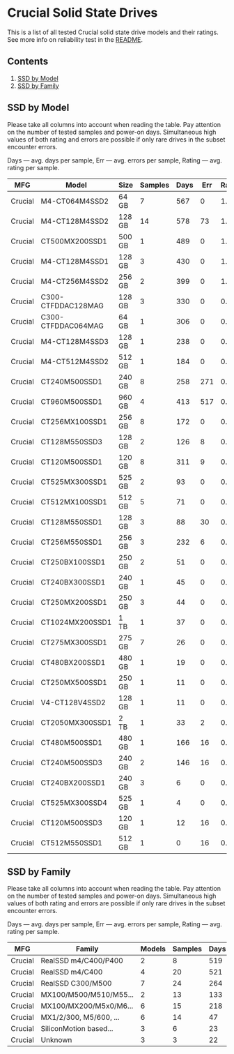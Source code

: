 Crucial Solid State Drives
==========================

This is a list of all tested Crucial solid state drive models and their ratings. See
more info on reliability test in the [README](https://github.com/linuxhw/SMART).

Contents
--------

1. [ SSD by Model  ](#ssd-by-model)
2. [ SSD by Family ](#ssd-by-family)

SSD by Model
------------

Please take all columns into account when reading the table. Pay attention on the
number of tested samples and power-on days. Simultaneous high values of both rating
and errors are possible if only rare drives in the subset encounter errors.

Days   — avg. days per sample,
Err    — avg. errors per sample,
Rating — avg. rating per sample.

| MFG       | Model              | Size   | Samples | Days  | Err   | Rating |
|-----------|--------------------|--------|---------|-------|-------|--------|
| Crucial   | M4-CT064M4SSD2     | 64 GB  | 7       | 567   | 0     | 1.55   |
| Crucial   | M4-CT128M4SSD2     | 128 GB | 14      | 578   | 73    | 1.52   |
| Crucial   | CT500MX200SSD1     | 500 GB | 1       | 489   | 0     | 1.34   |
| Crucial   | M4-CT128M4SSD1     | 128 GB | 3       | 430   | 0     | 1.18   |
| Crucial   | M4-CT256M4SSD2     | 256 GB | 2       | 399   | 0     | 1.09   |
| Crucial   | C300-CTFDDAC128MAG | 128 GB | 3       | 330   | 0     | 0.91   |
| Crucial   | C300-CTFDDAC064MAG | 64 GB  | 1       | 306   | 0     | 0.84   |
| Crucial   | M4-CT128M4SSD3     | 128 GB | 1       | 238   | 0     | 0.65   |
| Crucial   | M4-CT512M4SSD2     | 512 GB | 1       | 184   | 0     | 0.51   |
| Crucial   | CT240M500SSD1      | 240 GB | 8       | 258   | 271   | 0.50   |
| Crucial   | CT960M500SSD1      | 960 GB | 4       | 413   | 517   | 0.49   |
| Crucial   | CT256MX100SSD1     | 256 GB | 8       | 172   | 0     | 0.47   |
| Crucial   | CT128M550SSD3      | 128 GB | 2       | 126   | 8     | 0.27   |
| Crucial   | CT120M500SSD1      | 120 GB | 8       | 311   | 9     | 0.26   |
| Crucial   | CT525MX300SSD1     | 525 GB | 2       | 93    | 0     | 0.26   |
| Crucial   | CT512MX100SSD1     | 512 GB | 5       | 71    | 0     | 0.20   |
| Crucial   | CT128M550SSD1      | 128 GB | 3       | 88    | 30    | 0.17   |
| Crucial   | CT256M550SSD1      | 256 GB | 3       | 232   | 6     | 0.15   |
| Crucial   | CT250BX100SSD1     | 250 GB | 2       | 51    | 0     | 0.14   |
| Crucial   | CT240BX300SSD1     | 240 GB | 1       | 45    | 0     | 0.12   |
| Crucial   | CT250MX200SSD1     | 250 GB | 3       | 44    | 0     | 0.12   |
| Crucial   | CT1024MX200SSD1    | 1 TB   | 1       | 37    | 0     | 0.10   |
| Crucial   | CT275MX300SSD1     | 275 GB | 7       | 26    | 0     | 0.07   |
| Crucial   | CT480BX200SSD1     | 480 GB | 1       | 19    | 0     | 0.05   |
| Crucial   | CT250MX500SSD1     | 250 GB | 1       | 11    | 0     | 0.03   |
| Crucial   | V4-CT128V4SSD2     | 128 GB | 1       | 11    | 0     | 0.03   |
| Crucial   | CT2050MX300SSD1    | 2 TB   | 1       | 33    | 2     | 0.03   |
| Crucial   | CT480M500SSD1      | 480 GB | 1       | 166   | 16    | 0.03   |
| Crucial   | CT240M500SSD3      | 240 GB | 2       | 146   | 16    | 0.02   |
| Crucial   | CT240BX200SSD1     | 240 GB | 3       | 6     | 0     | 0.02   |
| Crucial   | CT525MX300SSD4     | 525 GB | 1       | 4     | 0     | 0.01   |
| Crucial   | CT120M500SSD3      | 120 GB | 1       | 12    | 16    | 0.00   |
| Crucial   | CT512M550SSD1      | 512 GB | 1       | 0     | 16    | 0.00   |

SSD by Family
-------------

Please take all columns into account when reading the table. Pay attention on the
number of tested samples and power-on days. Simultaneous high values of both rating
and errors are possible if only rare drives in the subset encounter errors.

Days   — avg. days per sample,
Err    — avg. errors per sample,
Rating — avg. rating per sample.

| MFG       | Family                 | Models | Samples | Days  | Err   | Rating |
|-----------|------------------------|--------|---------|-------|-------|--------|
| Crucial   | RealSSD m4/C400/P400   | 2      | 8       | 519   | 0     | 1.42   |
| Crucial   | RealSSD m4/C400        | 4      | 20      | 521   | 51    | 1.38   |
| Crucial   | RealSSD C300/M500      | 7      | 24      | 264   | 96    | 0.40   |
| Crucial   | MX100/M500/M510/M55... | 2      | 13      | 133   | 0     | 0.37   |
| Crucial   | MX100/MX200/M5x0/M6... | 6      | 15      | 218   | 145   | 0.32   |
| Crucial   | MX1/2/300, M5/600, ... | 6      | 14      | 47    | 3     | 0.11   |
| Crucial   | SiliconMotion based... | 3      | 6       | 23    | 0     | 0.06   |
| Crucial   | Unknown                | 3      | 3       | 22    | 0     | 0.06   |
